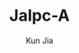 ---
title: "Jalpc-A"
github: https://github.com/Jack614/Jalpc-A
demo: http://ww7.jack003.com/
author: Kun Jia
draft: true
ssg:
  - Jekyll
cms:
  - No Cms
---